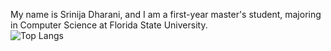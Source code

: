 My name is Srinija Dharani, and I am a first-year master's student, majoring in Computer Science at Florida State University.
<br>
![Top Langs](https://github-readme-stats.vercel.app/api/top-langs/?username=srinijadharani&layout=compact)
